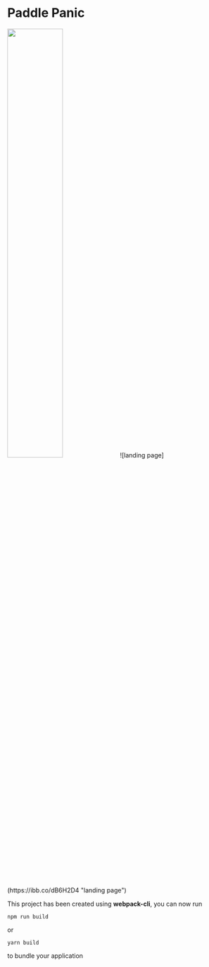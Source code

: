 # Paddle Panic
<img src="https://ibb.co/dB6H2D4" width="50%" height="50%">
![landing page](https://ibb.co/dB6H2D4 "landing page")

This project has been created using **webpack-cli**, you can now run

```
npm run build
```

or

```
yarn build
```

to bundle your application
